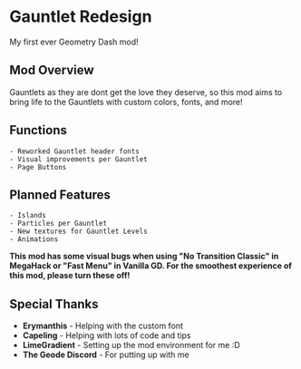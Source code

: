 # <cr>Gauntlet Redesign</c>
<cj>My first ever Geometry Dash mod!</c>

## <co>Mod Overview</c>
Gauntlets as they are dont get the love they deserve, so this mod aims to bring <cr>life to the Gauntlets</c> with custom <co>colors</c>, <cy>fonts</c>, and <cg>more</c>!

## <co>Functions</c>
    - Reworked Gauntlet header fonts
    - Visual improvements per Gauntlet
    - Page Buttons

## <co>Planned Features</c>
    - Islands
    - Particles per Gauntlet
    - New textures for Gauntlet Levels
    - Animations

**This mod has some visual bugs when using "<cg>No Transition Classic</c>" in MegaHack or "<cg>Fast Menu</c>" in Vanilla GD. For the smoothest experience of this mod, <cp>please turn these off</c>!**

## <co>Special Thanks</c>
- <cy>**Erymanthis**</c> - Helping with the custom font
- <cy>**Capeling**</c> - Helping with lots of code and tips
- <cy>**LimeGradient**</c> - Setting up the mod environment for me :D
- <cy>**The Geode Discord**</c> - For putting up with me